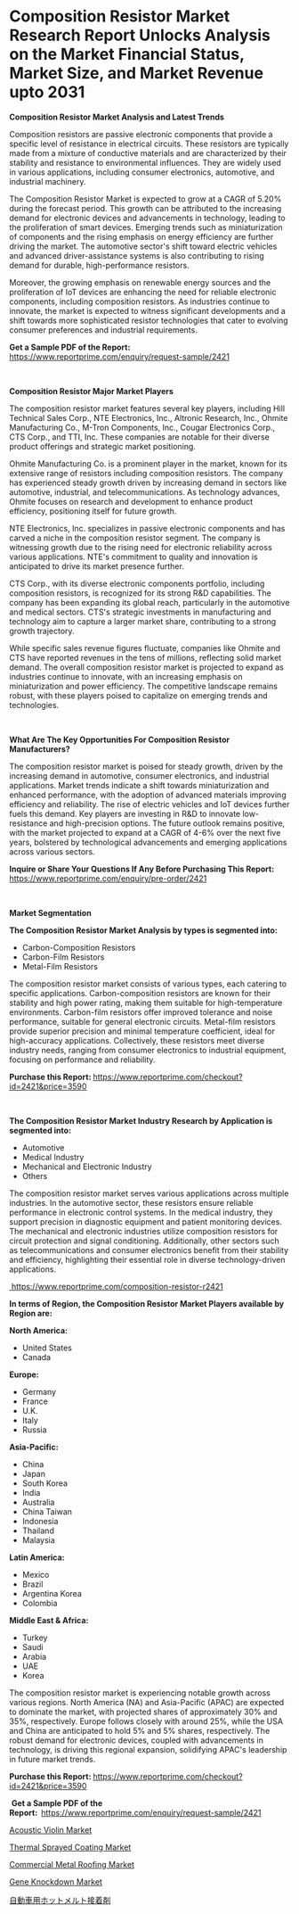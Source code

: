 <p><h1>Composition Resistor Market Research Report Unlocks Analysis on the Market Financial Status, Market Size, and Market Revenue upto 2031</h1></p><p><strong>Composition Resistor Market Analysis and Latest Trends</strong></p>
<p><p>Composition resistors are passive electronic components that provide a specific level of resistance in electrical circuits. These resistors are typically made from a mixture of conductive materials and are characterized by their stability and resistance to environmental influences. They are widely used in various applications, including consumer electronics, automotive, and industrial machinery.</p><p>The Composition Resistor Market is expected to grow at a CAGR of 5.20% during the forecast period. This growth can be attributed to the increasing demand for electronic devices and advancements in technology, leading to the proliferation of smart devices. Emerging trends such as miniaturization of components and the rising emphasis on energy efficiency are further driving the market. The automotive sector's shift toward electric vehicles and advanced driver-assistance systems is also contributing to rising demand for durable, high-performance resistors.</p><p>Moreover, the growing emphasis on renewable energy sources and the proliferation of IoT devices are enhancing the need for reliable electronic components, including composition resistors. As industries continue to innovate, the market is expected to witness significant developments and a shift towards more sophisticated resistor technologies that cater to evolving consumer preferences and industrial requirements.</p></p>
<p><strong>Get a Sample PDF of the Report:&nbsp;</strong> <a href="https://www.reportprime.com/enquiry/request-sample/2421">https://www.reportprime.com/enquiry/request-sample/2421</a></p>
<p>&nbsp;</p>
<p><strong>Composition Resistor Major Market Players</strong></p>
<p><p>The composition resistor market features several key players, including Hill Technical Sales Corp., NTE Electronics, Inc., Altronic Research, Inc., Ohmite Manufacturing Co., M-Tron Components, Inc., Cougar Electronics Corp., CTS Corp., and TTI, Inc. These companies are notable for their diverse product offerings and strategic market positioning.</p><p>Ohmite Manufacturing Co. is a prominent player in the market, known for its extensive range of resistors including composition resistors. The company has experienced steady growth driven by increasing demand in sectors like automotive, industrial, and telecommunications. As technology advances, Ohmite focuses on research and development to enhance product efficiency, positioning itself for future growth.</p><p>NTE Electronics, Inc. specializes in passive electronic components and has carved a niche in the composition resistor segment. The company is witnessing growth due to the rising need for electronic reliability across various applications. NTE's commitment to quality and innovation is anticipated to drive its market presence further.</p><p>CTS Corp., with its diverse electronic components portfolio, including composition resistors, is recognized for its strong R&D capabilities. The company has been expanding its global reach, particularly in the automotive and medical sectors. CTS's strategic investments in manufacturing and technology aim to capture a larger market share, contributing to a strong growth trajectory.</p><p>While specific sales revenue figures fluctuate, companies like Ohmite and CTS have reported revenues in the tens of millions, reflecting solid market demand. The overall composition resistor market is projected to expand as industries continue to innovate, with an increasing emphasis on miniaturization and power efficiency. The competitive landscape remains robust, with these players poised to capitalize on emerging trends and technologies.</p></p>
<p>&nbsp;</p>
<p><strong>What Are The Key Opportunities For Composition Resistor Manufacturers?</strong></p>
<p><p>The composition resistor market is poised for steady growth, driven by the increasing demand in automotive, consumer electronics, and industrial applications. Market trends indicate a shift towards miniaturization and enhanced performance, with the adoption of advanced materials improving efficiency and reliability. The rise of electric vehicles and IoT devices further fuels this demand. Key players are investing in R&D to innovate low-resistance and high-precision options. The future outlook remains positive, with the market projected to expand at a CAGR of 4-6% over the next five years, bolstered by technological advancements and emerging applications across various sectors.</p></p>
<p><strong>Inquire or Share Your Questions If Any Before Purchasing This Report:</strong> <a href="https://www.reportprime.com/enquiry/pre-order/2421">https://www.reportprime.com/enquiry/pre-order/2421</a></p>
<p>&nbsp;</p>
<p><strong>Market Segmentation</strong></p>
<p><strong>The Composition Resistor Market Analysis by types is segmented into:</strong></p>
<p><ul><li>Carbon-Composition Resistors</li><li>Carbon-Film Resistors</li><li>Metal-Film Resistors</li></ul></p>
<p><p>The composition resistor market consists of various types, each catering to specific applications. Carbon-composition resistors are known for their stability and high power rating, making them suitable for high-temperature environments. Carbon-film resistors offer improved tolerance and noise performance, suitable for general electronic circuits. Metal-film resistors provide superior precision and minimal temperature coefficient, ideal for high-accuracy applications. Collectively, these resistors meet diverse industry needs, ranging from consumer electronics to industrial equipment, focusing on performance and reliability.</p></p>
<p><strong>Purchase this Report:&nbsp;</strong><a href="https://www.reportprime.com/checkout?id=2421&price=3590">https://www.reportprime.com/checkout?id=2421&price=3590</a></p>
<p>&nbsp;</p>
<p><strong>The Composition Resistor Market Industry Research by Application is segmented into:</strong></p>
<p><ul><li>Automotive</li><li>Medical Industry</li><li>Mechanical and Electronic Industry</li><li>Others</li></ul></p>
<p><p>The composition resistor market serves various applications across multiple industries. In the automotive sector, these resistors ensure reliable performance in electronic control systems. In the medical industry, they support precision in diagnostic equipment and patient monitoring devices. The mechanical and electronic industries utilize composition resistors for circuit protection and signal conditioning. Additionally, other sectors such as telecommunications and consumer electronics benefit from their stability and efficiency, highlighting their essential role in diverse technology-driven applications.</p></p>
<p><a href="https://www.reportprime.com/composition-resistor-r2421">&nbsp;https://www.reportprime.com/composition-resistor-r2421</a></p>
<p><strong>In terms of Region, the Composition Resistor Market Players available by Region are:</strong></p>
<p>
    <p> <strong> North America: </strong>
        <ul>
            <li>United States</li>
            <li>Canada</li>
        </ul>
        </p> 
    <p> <strong> Europe: </strong>
        <ul>
            <li>Germany</li>
            <li>France</li>
            <li>U.K.</li>
            <li>Italy</li>
            <li>Russia</li>
        </ul>
        </p> 
    <p> <strong> Asia-Pacific: </strong>
        <ul>
            <li>China</li>
            <li>Japan</li>
            <li>South Korea</li>
            <li>India</li>
            <li>Australia</li>
            <li>China Taiwan</li>
            <li>Indonesia</li>
            <li>Thailand</li>
            <li>Malaysia</li>
        </ul>
        </p> 
    <p> <strong> Latin America: </strong>
        <ul>
            <li>Mexico</li>
            <li>Brazil</li>
            <li>Argentina Korea</li>
            <li>Colombia</li>
        </ul>
        </p> 
    <p> <strong> Middle East & Africa: </strong>
        <ul>
            <li>Turkey</li>
            <li>Saudi</li>
            <li>Arabia</li>
            <li>UAE</li>
            <li>Korea</li>
        </ul>
    </p>
    </p>
<p><p>The composition resistor market is experiencing notable growth across various regions. North America (NA) and Asia-Pacific (APAC) are expected to dominate the market, with projected shares of approximately 30% and 35%, respectively. Europe follows closely with around 25%, while the USA and China are anticipated to hold 5% and 5% shares, respectively. The robust demand for electronic devices, coupled with advancements in technology, is driving this regional expansion, solidifying APAC's leadership in future market trends.</p></p>
<p><strong>Purchase this Report: </strong><a href="https://www.reportprime.com/checkout?id=2421&price=3590">https://www.reportprime.com/checkout?id=2421&price=3590</a></p>
<p>&nbsp;<strong>Get a Sample PDF of the Report:&nbsp;&nbsp;</strong><a href="https://www.reportprime.com/enquiry/request-sample/2421">https://www.reportprime.com/enquiry/request-sample/2421</a></p>
<p><strong></strong></p>
<p><p><a href="https://www.linkedin.com/pulse/acoustic-violin-market2024-2031-industry-insights-investment-8keic?trackingId=BheoDYONRDmSOtAzAo5ozw%3D%3D">Acoustic Violin Market</a></p><p><a href="https://issuu.com/reportprime-2/docs/thermal-sprayed-coating-market-size_f41a5d7e752ee5">Thermal Sprayed Coating Market</a></p><p><a href="https://issuu.com/reportprime-2/docs/commercial-metal-roofing-market-siz_da53c15e4194ea">Commercial Metal Roofing Market</a></p><p><a href="https://www.linkedin.com/pulse/gene-knockdown-market-insights-product-type-application-trends-evk9e?trackingId=rF5Kuh6CStO70o7Q3%2FS4bg%3D%3D">Gene Knockdown Market</a></p><p><a href="https://medium.com/@qarpaiop35/hot-melt-adhesive-for-automotive-market-%E3%81%AF-%E3%82%B3%E3%82%B9%E3%83%88%E7%AE%A1%E7%90%86%E3%81%A8%E5%8A%B9%E7%8E%87%E5%90%91%E4%B8%8A%E3%82%92%E5%84%AA%E5%85%88%E3%81%97%E3%81%BE%E3%81%99-%E3%81%95%E3%82%89%E3%81%AB-%E5%A0%B1%E5%91%8A%E6%9B%B8%E3%81%AF%E5%B8%82%E5%A0%B4%E3%81%AE%E9%9C%80%E8%A6%81%E9%9D%A2%E3%81%A8%E4%BE%9B%E7%B5%A6%E9%9D%A2%E3%81%AE%E4%B8%A1%E6%96%B9%E3%82%92%E3%82%AB%E3%83%90%E3%83%BC%E3%81%97%E3%81%A6%E3%81%84%E3%81%BE%E3%81%99-hot-9168c8b0e54b">自動車用ホットメルト接着剤</a></p></p>